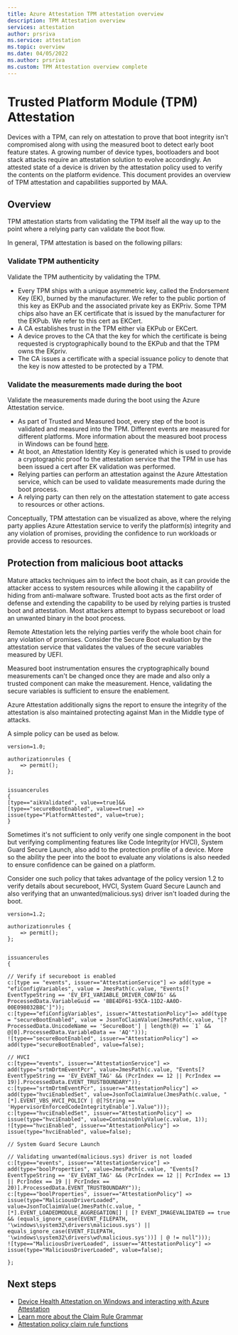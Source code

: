 ```yaml
---
title: Azure Attestation TPM attestation overview
description: TPM Attestation overview
services: attestation
author: prsriva
ms.service: attestation
ms.topic: overview
ms.date: 04/05/2022
ms.author: prsriva
ms.custom: TPM Attestation overview complete 
---
```


# Trusted Platform Module (TPM) Attestation

Devices with a TPM, can rely on attestation to prove that boot integrity isn't compromised along with using the measured boot to detect early boot feature states. A growing number of device types, bootloaders and boot stack attacks require an attestation solution to evolve accordingly. An attested state of a device is driven by the attestation policy used to verify the contents on the platform evidence. This document provides an overview of TPM attestation and capabilities supported by MAA.

## Overview

TPM attestation starts from validating the TPM itself all the way up to the point where a relying party can validate the boot flow.

In general, TPM attestation is based on the following pillars:

### Validate TPM authenticity

Validate the TPM authenticity by validating the TPM.

- Every TPM ships with a unique asymmetric key, called the Endorsement Key (EK), burned by the manufacturer. We refer to the public portion of this key as EKPub and the associated private key as EKPriv. Some TPM chips also have an EK certificate that is issued by the manufacturer for the EKPub. We refer to this cert as EKCert.
- A CA establishes trust in the TPM either via EKPub or EKCert.
- A device proves to the CA that the key for which the certificate is being requested is cryptographically bound to the EKPub and that the TPM owns the EKpriv.
- The CA issues a certificate with a special issuance policy to denote that the key is now attested to be protected by a TPM.

### Validate the measurements made during the boot

Validate the measurements made during the boot using the Azure Attestation service.

- As part of Trusted and Measured boot, every step of the boot is validated and measured into the TPM. Different events are measured for different platforms. More information about the measured boot process in Windows can be found [here](/windows/security/information-protection/secure-the-windows-10-boot-process).
- At boot, an Attestation Identity Key is generated which is used to provide a cryptographic proof to the attestation service that the TPM in use has been issued a cert after EK validation was performed.
- Relying parties can perform an attestation against the Azure Attestation service, which can be used to validate measurements made during the boot process.
- A relying party can then rely on the attestation statement to gate access to resources or other actions.

Conceptually, TPM attestation can be visualized as above, where the relying party applies Azure Attestation service to verify the platform(s) integrity and any violation of promises, providing the confidence to run workloads or provide access to resources.

## Protection from malicious boot attacks

Mature attacks techniques aim to infect the boot chain, as it can provide the attacker access to system resources while allowing it the capability of hiding from anti-malware software. Trusted boot acts as the first order of defense and extending the capability to be used by relying parties is trusted boot and attestation. Most attackers attempt to bypass secureboot or load an unwanted binary in the boot process.

Remote Attestation lets the relying parties verify the whole boot chain for any violation of promises. Consider the Secure Boot evaluation by the attestation service that validates the values of the secure variables measured by UEFI.

Measured boot instrumentation ensures the cryptographically bound measurements can't be changed once they are made and also only a trusted component can make the measurement. Hence, validating the secure variables is sufficient to ensure the enablement.

Azure Attestation additionally signs the report to ensure the integrity of the attestation is also maintained protecting against Man in the Middle type of attacks.

A simple policy can be used as below.

```
version=1.0;

authorizationrules { 
    => permit();
};


issuancerules
{
[type=="aikValidated", value==true]&& 
[type=="secureBootEnabled", value==true] => issue(type="PlatformAttested", value=true);
}

```

Sometimes it's not sufficient to only verify one single component in the boot but verifying complimenting features like Code Integrity(or HVCI), System Guard Secure Launch, also add to the protection profile of a device. More so the ability the peer into the boot to evaluate any violations is also needed to ensure confidence can be gained on a platform.

Consider one such policy that takes advantage of the policy version 1.2 to verify details about secureboot, HVCI, System Guard Secure Launch and also verifying that an unwanted(malicious.sys) driver isn't loaded during the boot.

```
version=1.2;

authorizationrules { 
    => permit();
};


issuancerules
{

// Verify if secureboot is enabled
c:[type == "events", issuer=="AttestationService"] => add(type = "efiConfigVariables", value = JmesPath(c.value, "Events[?EventTypeString == 'EV_EFI_VARIABLE_DRIVER_CONFIG' && ProcessedData.VariableGuid == '8BE4DF61-93CA-11D2-AA0D-00E098032B8C']"));
c:[type=="efiConfigVariables", issuer="AttestationPolicy"]=> add(type = "secureBootEnabled", value = JsonToClaimValue(JmesPath(c.value, "[?ProcessedData.UnicodeName == 'SecureBoot'] | length(@) == `1` && @[0].ProcessedData.VariableData == 'AQ'")));
![type=="secureBootEnabled", issuer=="AttestationPolicy"] => add(type="secureBootEnabled", value=false);

// HVCI
c:[type=="events", issuer=="AttestationService"] => add(type="srtmDrtmEventPcr", value=JmesPath(c.value, "Events[? EventTypeString == 'EV_EVENT_TAG' && (PcrIndex == 12 || PcrIndex == 19)].ProcessedData.EVENT_TRUSTBOUNDARY"));
c:[type=="srtmDrtmEventPcr", issuer=="AttestationPolicy"] => add(type="hvciEnabledSet", value=JsonToClaimValue(JmesPath(c.value, "[*].EVENT_VBS_HVCI_POLICY | @[?String == 'HypervisorEnforcedCodeIntegrityEnable'].Value")));
c:[type=="hvciEnabledSet", issuer=="AttestationPolicy"] => issue(type="hvciEnabled", value=ContainsOnlyValue(c.value, 1));
![type=="hvciEnabled", issuer=="AttestationPolicy"] => issue(type="hvciEnabled", value=false);

// System Guard Secure Launch

// Validating unwanted(malicious.sys) driver is not loaded
c:[type=="events", issuer=="AttestationService"] => add(type="boolProperties", value=JmesPath(c.value, "Events[? EventTypeString == 'EV_EVENT_TAG' && (PcrIndex == 12 || PcrIndex == 13 || PcrIndex == 19 || PcrIndex == 20)].ProcessedData.EVENT_TRUSTBOUNDARY"));
c:[type=="boolProperties", issuer=="AttestationPolicy"] => issue(type="MaliciousDriverLoaded", value=JsonToClaimValue(JmesPath(c.value, "[*].EVENT_LOADEDMODULE_AGGREGATION[] | [? EVENT_IMAGEVALIDATED == true && (equals_ignore_case(EVENT_FILEPATH, '\windows\system32\drivers\malicious.sys') || equals_ignore_case(EVENT_FILEPATH, '\windows\system32\drivers\wd\malicious.sys'))] | @ != null")));
![type=="MaliciousDriverLoaded", issuer=="AttestationPolicy"] => issue(type="MaliciousDriverLoaded", value=false);

};
```

## Next steps

- [Device Health Attestation on Windows and interacting with Azure Attestation](/windows/client-management/mdm/healthattestation-csp#windows-11-device-health-attestation)
- [Learn more about the Claim Rule Grammar](claim-rule-grammar.md)
- [Attestation policy claim rule functions](claim-rule-functions.md)
